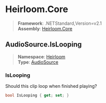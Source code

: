 # Heirloom.Core

> **Framework**: .NETStandard,Version=v2.1  
> **Assembly**: [Heirloom.Core][0]  

## AudioSource.IsLooping

> **Namespace**: [Heirloom][0]  
> **Type**: [AudioSource][1]  

### IsLooping

Should this clip loop when finished playing?

```cs
bool IsLooping { get; set; }
```

[0]: ../Heirloom.Core.md
[1]: Heirloom.AudioSource.md
